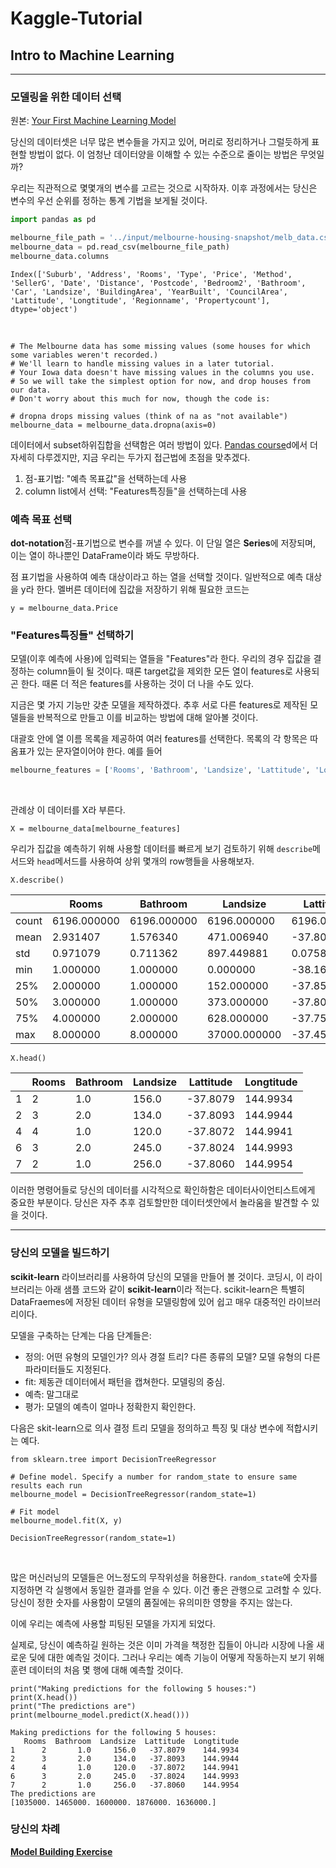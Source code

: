 # Kaggle-Tutorial

## Intro to Machine Learning

---

### 모델링을 위한 데이터 선택

원본: [Your First Machine Learning Model](https://www.kaggle.com/dansbecker/your-first-machine-learning-model)

당신의 데이터셋은 너무 많은 변수들을 가지고 있어, 머리로 정리하거나 그럴듯하게 표현할 방법이 없다. 이 엄청난 데이터양을 이해할 수 있는 수준으로 줄이는 방법은 무엇일까?

우리는 직관적으로 몇몇개의 변수를 고르는 것으로 시작하자. 이후 과정에서는 당신은 변수의 우선 순위를 정하는 통계 기법을 보게될 것이다.

```python
import pandas as pd

melbourne_file_path = '../input/melbourne-housing-snapshot/melb_data.csv'
melbourne_data = pd.read_csv(melbourne_file_path)
melbourne_data.columns
```
```
Index(['Suburb', 'Address', 'Rooms', 'Type', 'Price', 'Method', 'SellerG', 'Date', 'Distance', 'Postcode', 'Bedroom2', 'Bathroom', 'Car', 'Landsize', 'BuildingArea', 'YearBuilt', 'CouncilArea', 'Lattitude', 'Longtitude', 'Regionname', 'Propertycount'], dtype='object')
```



<br/>

```
# The Melbourne data has some missing values (some houses for which some variables weren't recorded.)
# We'll learn to handle missing values in a later tutorial.  
# Your Iowa data doesn't have missing values in the columns you use. 
# So we will take the simplest option for now, and drop houses from our data. 
# Don't worry about this much for now, though the code is:

# dropna drops missing values (think of na as "not available")
melbourne_data = melbourne_data.dropna(axis=0)
```

데이터에서 subset하위집합을 선택함은 여러 방법이 있다. [Pandas course](https://www.kaggle.com/learn/pandas)d에서 더 자세히 다루겠지만, 지금 우리는 두가지 접근법에 초점을 맞추겠다.

1. 점-표기법: "예측 목표값"을 선택하는데 사용
2. column list에서 선택: "Features특징들"을 선택하는데 사용

### 예측 목표 선택

**dot-notation**점-표기법으로 변수를 꺼낼 수 있다. 이 단일 열은 **Series**에 저장되며, 이는 열이 하나뿐인 DataFrame이라 봐도 무방하다.

점 표기법을 사용하여 예측 대상이라고 하는 열을 선택할 것이다. 일반적으로 예측 대상을 y라 한다. 멜버른 데이터에 집값을 저장하기 위해 필요한 코드는

```
y = melbourne_data.Price
```

### "Features특징들" 선택하기

모델(이후 예측에 사용)에 입력되는 열들을 "Features"라 한다. 우리의 경우 집값을 결정하는 column들이 될 것이다. 때론 target값을 제외한 모든 열이 features로 사용되곤 한다. 때론 더 적은 features를 사용하는 것이 더 나을 수도 있다.

지금은 몇 가지 기능만 갖춘 모델을 제작하겠다. 추후 서로 다른 features로 제작된 모델들을 반복적으로 만들고 이를 비교하는 방법에 대해 알아볼 것이다.

대괄호 안에 열 이름 목록을 제공하여 여러 features를 선택한다. 목록의 각 항목은 따옴표가 있는 문자열이어야 한다. 예를 들어

```python
melbourne_features = ['Rooms', 'Bathroom', 'Landsize', 'Lattitude', 'Longtitude']
```

<br/>

관례상 이 데이터를 X라 부른다.

```
X = melbourne_data[melbourne_features]
```

우리가 집값을 예측하기 위해 사용할 데이터를 빠르게 보기 검토하기 위해 `describe`메서드와 `head`메서드를 사용하여 상위 몇개의 row행들을 사용해보자.

```
X.describe()
```

|       | Rooms       | Bathroom    | Landsize     | Lattitude   | Longtitude  |
|-------|-------------|-------------|--------------|-------------|-------------|
| count | 6196.000000 | 6196.000000 | 6196.000000  | 6196.000000 | 6196.000000 |
| mean  | 2.931407    | 1.576340    | 471.006940   | -37.807904  | 144.990201  |
| std   | 0.971079    | 0.711362    | 897.449881   | 0.075850    | 0.099165    |
| min   | 1.000000    | 1.000000    | 0.000000     | -38.164920  | 144.542370  |
| 25%   | 2.000000    | 1.000000    | 152.000000   | -37.855438  | 144.926198  |
| 50%   | 3.000000    | 1.000000    | 373.000000   | -37.802250  | 144.995800  |
| 75%   | 4.000000    | 2.000000    | 628.000000   | -37.758200  | 145.052700  |
| max   | 8.000000    | 8.000000    | 37000.000000 | -37.457090  | 145.526350  |

```
X.head()
```

|   | Rooms | Bathroom | Landsize | Lattitude | Longtitude |
|---|-------|----------|----------|-----------|------------|
| 1 | 2     | 1.0      | 156.0    | -37.8079  | 144.9934   |
| 2 | 3     | 2.0      | 134.0    | -37.8093  | 144.9944   |
| 4 | 4     | 1.0      | 120.0    | -37.8072  | 144.9941   |
| 6 | 3     | 2.0      | 245.0    | -37.8024  | 144.9993   |
| 7 | 2     | 1.0      | 256.0    | -37.8060  | 144.9954   |

이러한 명령어들로 당신의 데이터를 시각적으로 확인하함은 데이터사이언티스트에게 중요한 부분이다. 당신은 자주 추후 검토할만한 데이터셋안에서 놀라움을 발견할 수 있을 것이다.
___

### 당신의 모델을 빌드하기

**scikit-learn** 라이브러리를 사용하여 당신의 모델을 만들어 볼 것이다. 코딩시, 이 라이브러리는 아래 샘플 코드와 같이 **scikit-learn**이라 적는다. scikit-learn은 특별히DataFraemes에 저장된 데이터 유형을 모델링함에 있어 쉽고 매우 대중적인 라이브러리이다.

모델을 구축하는 단계는 다음 단계들은:

* 정의: 어떤 유형의 모델인가? 의사 경절 트리? 다른 종류의 모델? 모델 유형의 다른 파라미터들도 지정된다.
* fit: 제동관 데이터에서 패턴을 캡쳐한다. 모델링의 중심.
* 예측: 말그대로
* 평가: 모델의 예측이 얼마나 정확한지 확인한다.

다음은 skit-learn으로 의사 결정 트리 모델을 정의하고 특징 및 대상 변수에 적합시키는 예다.

```
from sklearn.tree import DecisionTreeRegressor

# Define model. Specify a number for random_state to ensure same results each run
melbourne_model = DecisionTreeRegressor(random_state=1)

# Fit model
melbourne_model.fit(X, y)
```

`DecisionTreeRegressor(random_state=1)`

<br/>

많은 머신러닝의 모델들은 어느정도의 무작위성을 허용한다. `random_state`에 숫자를 지정하면 각 실행에서 동일한 결과를 얻을 수 있다. 이건 좋은 관행으로 고려할 수 있다.
당신이 정한 숫자를 사용함이 모델의 품질에는 유의미한 영향을 주지는 않는다.

이에 우리는 예측에 사용할 피팅된 모델을 가지게 되었다.

실제로, 당신이 예측하길 원하는 것은 이미 가격을 책정한 집들이 아니라 시장에 나올 새로운 딪에 대한 예측일 것이다. 그러나 우리는 예측 기능이 어떻게 작동하는지 보기 위해 훈련 데이터의 처음 몇 행에 대해 예측할 것이다.

```
print("Making predictions for the following 5 houses:")
print(X.head())
print("The predictions are")
print(melbourne_model.predict(X.head()))
```

```
Making predictions for the following 5 houses:
   Rooms  Bathroom  Landsize  Lattitude  Longtitude
1      2       1.0     156.0   -37.8079    144.9934
2      3       2.0     134.0   -37.8093    144.9944
4      4       1.0     120.0   -37.8072    144.9941
6      3       2.0     245.0   -37.8024    144.9993
7      2       1.0     256.0   -37.8060    144.9954
The predictions are
[1035000. 1465000. 1600000. 1876000. 1636000.]
```

### 당신의 차례

**[Model Building Exercise](exercise-your-first-machine-learning-model.ipynb)**




